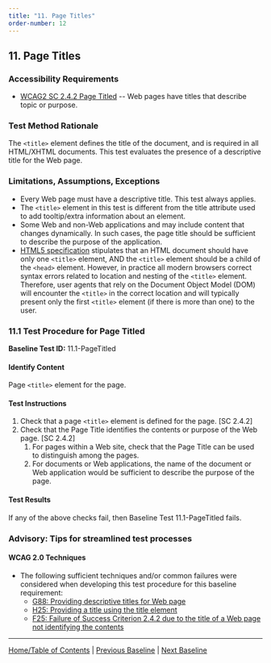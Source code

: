 ```yaml
---
title: "11. Page Titles"
order-number: 12
---
```

## 11. Page Titles

### Accessibility Requirements

-   [WCAG2 SC 2.4.2 Page Titled](http://www.w3.org/TR/UNDERSTANDING-WCAG20/navigation-mechanisms-title.html) -- Web pages have titles that describe topic or purpose.

### Test Method Rationale

The `<title>` element defines the title of the document, and is required in all HTML/XHTML documents. This test evaluates the presence of a descriptive title for the Web page.

### Limitations, Assumptions, Exceptions

-   Every Web page must have a descriptive title. This test always applies.
-   The `<title>` element in this test is different from the title attribute used to add tooltip/extra information about an element.
-   Some Web and non-Web applications and may include content that changes dynamically. In such cases, the page title should be sufficient to describe the purpose of the application.
-   [HTML5 specification](https://www.w3.org/TR/html50/document-metadata.html#the-title-element) stipulates that an HTML document should have only one `<title>` element, AND the `<title>` element should be a child of the `<head>` element. However, in practice all modern browsers correct syntax errors related to location and nesting of the `<title>` element. Therefore, user agents that rely on the Document Object Model (DOM) will encounter the `<title>` in the correct location and will typically present only the first `<title>` element (if there is more than one) to the user.

### 11.1 Test Procedure for Page Titled

**Baseline Test ID:** 11.1-PageTitled
#### Identify Content
<p id="1IC">Page <code>&lt;title&gt;</code> element for the page.</p>

#### Test Instructions
<ol id="1TI">
    <li id="1TI-1">Check that a page <code>&lt;title&gt;</code> element is defined for the page. [SC 2.4.2]</li>
    <li id="1TI-2">Check that the Page Title identifies the contents or purpose of the Web page. [SC 2.4.2]
        <ol>
            <li id="1TI-2i">For pages within a Web site, check that the Page Title can be used to distinguish among the pages.</li>
            <li id="1TI-2ii">For documents or Web applications, the name of the document or Web application would be sufficient to describe the purpose of the page.</li>
        </ol></li>
</ol>

#### Test Results
<p id="1TR">If any of the above checks fail, then Baseline Test 11.1-PageTitled fails.</p>

### Advisory: Tips for streamlined test processes

#### WCAG 2.0 Techniques
-   The following sufficient techniques and/or common failures were considered when developing this test procedure for this baseline requirement:
    -   [G88: Providing descriptive titles for Web page](https://www.w3.org/TR/WCAG20-TECHS/G88.html)
    -   [H25: Providing a title using the title element](https://www.w3.org/TR/WCAG20-TECHS/H25.html)
    -   [F25: Failure of Success Criterion 2.4.2 due to the title of a Web page not identifying the contents](https://www.w3.org/TR/WCAG20-TECHS/F25.html)

----------------------------------------
[Home/Table of Contents](../) | [Previous Baseline](../10Forms) | [Next Baseline](../12DataTables)
